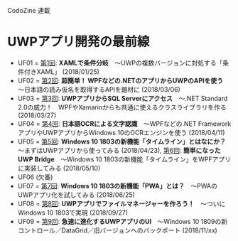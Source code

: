 CodoZine 連載  
# UWPアプリ開発の最前線

- UF01 = [第1回](http://codezine.jp/article/detail/10623): **XAMLで条件分岐**　～UWPの複数バージョンに対処する「条件付きXAML」 (2018/01/25)
- UF02 = [第2回](http://codezine.jp/article/detail/10654): **超簡単！ WPFなどの.NETのアプリからUWPのAPIを使う**　～日本語の読み仮名を取得するAPIを題材に (2018/03/06)
- UF03 = [第3回](http://codezine.jp/article/detail/10702): **UWPアプリからSQL Serverにアクセス**　～.NET Standard 2.0の威力！　WPFやXamarinからも共通に使えるクラスライブラリを作る (2018/03/27)
- UF04 = [第4回](https://codezine.jp/article/detail/10748): **日本語OCRによる文字認識**　～WPFなどの.NET FrameworkアプリやUWPアプリからWindows 10のOCRエンジンを使う (2018/04/11)
- UF05 = [第5回](https://codezine.jp/article/detail/10790): **Windows 10 1803の新機能「タイムライン」とはなにか？**　～まずはUWPアプリから使ってみる (2018/04/23), [第6回](https://codezine.jp/article/detail/10810): **簡単になったUWP Bridge**　～Windows 10 1803の新機能「タイムライン」をWPFアプリに実装してみる (2018/05/10)
- UF06 (欠番)
- UF07 = [第7回](https://codezine.jp/article/detail/10837): **Windows 10 1803の新機能「PWA」とは？**　～PWAのUWPアプリ化を試してみる (2018/06/25)
- UF08 = [第8回](https://codezine.jp/article/detail/11072): **UWPアプリでファイルマネージャーを作ろう！**　～ついにWindows 10 1803で実現 (2018/09/27)
- UF09 = [第9回](https://codezine.jp/article/detail/11188): **急速に進化するUWPアプリのUI**　～Windows 10 1809の新コントロール／DataGrid／旧バージョンへのバックポート (2018/11/xx)

